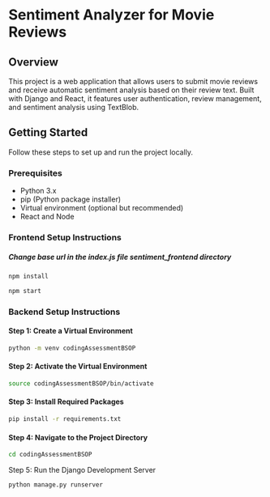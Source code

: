 # Sentiment Analyzer for Movie Reviews

## Overview

This project is a web application that allows users to submit movie reviews and receive automatic sentiment analysis based on their review text. Built with Django and React, it features user authentication, review management, and sentiment analysis using TextBlob.

## Getting Started

Follow these steps to set up and run the project locally.

### Prerequisites

- Python 3.x
- pip (Python package installer)
- Virtual environment (optional but recommended)
- React and Node

### Frontend Setup Instructions 
##### Change base url in the index.js file sentiment_frontend directory
```bash
npm install
```
```bash
npm start
```

### Backend Setup Instructions

#### Step 1: Create a Virtual Environment

```bash
python -m venv codingAssessmentBSOP
```

#### Step 2: Activate the Virtual Environment

```bash
source codingAssessmentBSOP/bin/activate
```

#### Step 3: Install Required Packages

```bash
pip install -r requirements.txt
```

#### Step 4: Navigate to the Project Directory

```bash
cd codingAssessmentBSOP
```

Step 5: Run the Django Development Server

```bash
python manage.py runserver
```
